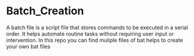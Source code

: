 # Batch_Creation
A batch file is a script file that stores commands to be executed in a serial order. It helps automate routine tasks without requiring user input or intervention. In this repo you can find muliple files of bat helps to create your own bat files 

